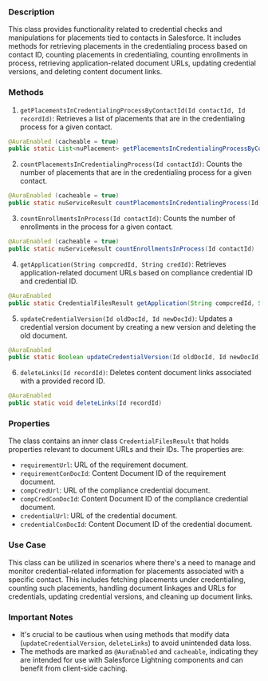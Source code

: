 ### Description

This class provides functionality related to credential checks and manipulations for placements tied to contacts in Salesforce. It includes methods for retrieving placements in the credentialing process based on contact ID, counting placements in credentialing, counting enrollments in process, retrieving application-related document URLs, updating credential versions, and deleting content document links.

### Methods

1. `getPlacementsInCredentialingProcessByContactId(Id contactId, Id recordId)`: Retrieves a list of placements that are in the credentialing process for a given contact.

```java
@AuraEnabled (cacheable = true)
public static List<nuPlacement> getPlacementsInCredentialingProcessByContactId(Id contactId, Id recordId)
```

2. `countPlacementsInCredentialingProcess(Id contactId)`: Counts the number of placements that are in the credentialing process for a given contact.

```java
@AuraEnabled (cacheable = true)
public static nuServiceResult countPlacementsInCredentialingProcess(Id contactId)
```

3. `countEnrollmentsInProcess(Id contactId)`: Counts the number of enrollments in the process for a given contact.

```java
@AuraEnabled (cacheable = true)
public static nuServiceResult countEnrollmentsInProcess(Id contactId)
```

4. `getApplication(String compcredId, String credId)`: Retrieves application-related document URLs based on compliance credential ID and credential ID.

```java
@AuraEnabled
public static CredentialFilesResult getApplication(String compcredId, String credId)
```

5. `updateCredentialVersion(Id oldDocId, Id newDocId)`: Updates a credential version document by creating a new version and deleting the old document.

```java
@AuraEnabled
public static Boolean updateCredentialVersion(Id oldDocId, Id newDocId)
```

6. `deleteLinks(Id recordId)`: Deletes content document links associated with a provided record ID.

```java
@AuraEnabled
public static void deleteLinks(Id recordId)
```

### Properties

The class contains an inner class `CredentialFilesResult` that holds properties relevant to document URLs and their IDs. The properties are:

- `requirementUrl`: URL of the requirement document.
- `requirementConDocId`: Content Document ID of the requirement document.
- `compCredUrl`: URL of the compliance credential document.
- `compCredConDocId`: Content Document ID of the compliance credential document.
- `credentialUrl`: URL of the credential document.
- `credentialConDocId`: Content Document ID of the credential document.

### Use Case

This class can be utilized in scenarios where there's a need to manage and monitor credential-related information for placements associated with a specific contact. This includes fetching placements under credentialing, counting such placements, handling document linkages and URLs for credentials, updating credential versions, and cleaning up document links.

### Important Notes

- It's crucial to be cautious when using methods that modify data (`updateCredentialVersion`, `deleteLinks`) to avoid unintended data loss.
- The methods are marked as `@AuraEnabled` and `cacheable`, indicating they are intended for use with Salesforce Lightning components and can benefit from client-side caching.